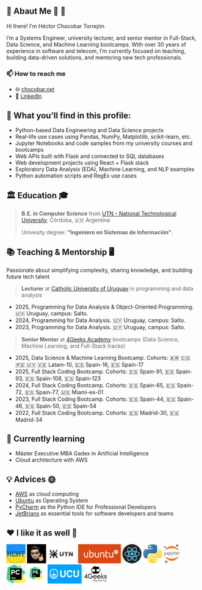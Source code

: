 ## 🦁 Abaut Me 🦮 🐍

Hi there! I'm Héctor Chocobar Torrejón

I’m a Systems Engineer, university lecturer, and senior mentor in Full-Stack, Data Science, and Machine Learning bootcamps. With over 30 years of experience in software and telecom, I’m currently focused on teaching, building data-driven solutions, and mentoring new tech professionals.

### 📫 How to reach me

- 🌐 [chocobar.net](https://chocobar.net)
- 🔗 [LinkedIn](https://www.linkedin.com/in/hector-chocobar/)

## 🚀 What you'll find in this profile:

- Python-based Data Engineering and Data Science projects
- Real-life use cases using Pandas, NumPy, Matplotlib, scikit-learn, etc.
- Jupyter Notebooks and code samples from my university courses and bootcamps
- Web APIs built with Flask and connected to SQL databases
- Web development projects using React + Flask stack
- Exploratory Data Analysis (EDA), Machine Learning, and NLP examples
- Python automation scripts and RegEx use cases

## 🏛️ Education 🎓

> **B.E. in Computer Science** from [UTN - National Technological University](https://www.utn.edu.ar/es/), Córdoba, 🇦🇷 Argentina
> 
> Univesity degree: **"Ingeniero en Sistemas de Información"**.


## 📚 Teaching & Mentorship 🖥️

Passionate about simplifying complexity, sharing knowledge, and building future tech talent


> **Lecturer** at [Catholic University of Uruguay](https://ucu.edu.uy) in programming and data analysis

- 2025, Programming for Data Analysis & Object-Oriented Programming. 🇺🇾 Uruguay, campus: Salto.
- 2024, Programming for Data Analysis. 🇺🇾 Uruguay, campus: Salto.
- 2023, Programming for Data Analysis. 🇺🇾 Uruguay, campus: Salto.

> **Senior Mentor** at [4Geeks Academy](https://4geeksacademy.com/) bootcamps (Data Science, Machine Learning, and Full-Stack tracks)

- 2025, Data Science & Machine Learning Bootcamp. Cohorts: 🇦🇷 🇨🇴 🇵🇪 🇺🇾 🇻🇪 Latam-10, 🇪🇸 Spain-16, 🇪🇸 Spain-17
- 2025, Full Stack Coding Bootcamp. Cohorts: 🇪🇸 Spain-91, 🇪🇸 Spain-93, 🇪🇸 Spain-108, 🇪🇸 Spain-123
- 2024, Full Stack Coding Bootcamp. Cohorts: 🇪🇸 Spain-65, 🇪🇸 Spain-72, 🇪🇸 Spain-77, 🇺🇸 Miami-es-01
- 2023, Full Stack Coding Bootcamp. Cohorts: 🇪🇸 Spain-44, 🇪🇸 Spain-46, 🇪🇸 Spain-50, 🇪🇸 Spain-54
- 2022, Full Stack Coding Bootcamp. Cohorts: 🇪🇸 Madrid-30, 🇪🇸 Madrid-34

## 🌱 Currently learning

- Máster Executive MBA Gadex in Artificial Intelligence
- Cloud architecture with AWS

## 💡 Advices 🌞 

- [AWS](https://aws.amazon.com/) as cloud computing
- [Ubuntu](https://ubuntu.com/download/desktop) as Operating System
- [PyCharm](https://www.jetbrains.com/pycharm/download/) as the Python IDE for Professional Developers
- [JetBrians](https://www.jetbrains.com/) as essential tools for software developers and teams


## ❤️ I like it as well 🚀

<img src="./img/logo-hcht-uk.jpg"
     width="50" height="50"
     alt="I stand with Ukraine">
<img src="./img/gravatar-hector.png"
     height="50"
     alt="Avatar de Héctor">
<img src="./img/logo-utn.png"
     height="50"
     alt="Universidad Tecnológica Nacional">
<img src="./img/logo-ubuntu.png"
     height="50"
     alt="Logo Ubuntu">
<img src="./img/logo-reactjs.png"
     height="50"
     alt="Logo React">
<img src="./img/logo-python.png"
     height="50"
     alt="Logo Python">
<img src="./img/logo-jupyter.svg"
     height="50"
     alt="Logo Jupyter">
<img src="./img/logo-pycharm.jpeg"
     height="50"
     alt="Logo PyCharm">
<img src="./img/logo-pycharm-edu.jpeg"
     height="50"
     alt="Logo PyCharm">
<img src="./img/logo-ucu.png"
     height="50"
     alt="Logo Catholic University of Uruguay">
<img src="./img/logo-4geeks.png"
     height="50"
     alt="Logo 4Geeks Academy">

